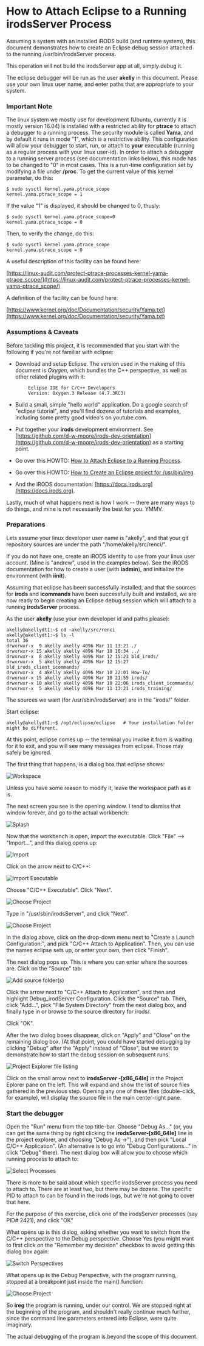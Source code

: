# How to Attach Eclipse to a Running irodsServer Process

Assuming a system with an installed iRODS build (and runtime system), this document demonstrates how to create an Eclipse debug session attached to the running /usr/bin/irodsServer process.

This operation will not build the irodsServer app at all, simply debug it. 

The eclipse debugger will be run as the user **akelly** in this document.  Please use your own linux user name, and enter paths that are appropriate to your system.

### Important Note ###  

The linux system we mostly use for development (Ubuntu, currently it is mostly version 16.04) is installed with a restricted ability for **ptrace** to attach a debugger to a running process.  The security module is called **Yama**, and by default it runs in mode "1", which is a restrictive ability. This configuration will allow your debugger to start, run, or attach to **your** executable (running as a regular process with your linux user-id). In order to attach a debugger to a running server process (see documentation links below), this mode has to be changed to "0" in most cases. This is a run-time configuration set by modifying a file under **/proc**. To get the current value of this kernel parameter, do this:

~~~
$ sudo sysctl kernel.yama.ptrace_scope
kernel.yama.ptrace_scope = 1
~~~

If the value "1" is displayed, it should be changed to 0, thusly:

~~~
$ sudo sysctl kernel.yama.ptrace_scope=0
kernel.yama.ptrace_scope = 0
~~~

Then, to verify the change, do this:

~~~
$ sudo sysctl kernel.yama.ptrace_scope
kernel.yama.ptrace_scope = 0
~~~

A useful description of this facility can be found here:  

[https://linux-audit.com/protect-ptrace-processes-kernel-yama-ptrace_scope/](https://linux-audit.com/protect-ptrace-processes-kernel-yama-ptrace_scope/)

A definition of the facility can be found here: 

[https://www.kernel.org/doc/Documentation/security/Yama.txt](https://www.kernel.org/doc/Documentation/security/Yama.txt) 


### Assumptions & Caveats ###

Before tackling this project, it is recommended that you start with the following if you're not familiar with eclipse:

* Download and setup Eclipse. The version used in the making of this document is *Oxygen*, which bundles the C++ perspective, as well as other related plugins with it:

~~~
		Eclipse IDE for C/C++ Developers
		Version: Oxygen.3 Release (4.7.3RC3)
~~~

* Build a small, simple "hello world" application.  Do a google search of "eclipse tutorial", and you'll find dozens of tutorials and examples, including some pretty good video's on youtube.com.


* Put together your **irods** development environment. See [https://github.com/d-w-moore/irods-dev-orientation](https://github.com/d-w-moore/irods-dev-orientation) as a starting point. 

* Go over this HOWTO: [How to Attach Eclipse to a Running Process](https://github.com/andrew-irods/How-To/blob/master/Eclipse-attach-to-running-process.md). 

* Go over this HOWTO: [How to Create an Eclipse project for /usr/bin/ireg](https://github.com/andrew-irods/How-To/blob/master/Eclipse-attach-to-icommand-executable.md).

* And the iRODS documentation: [https://docs.irods.org](https://docs.irods.org).

Lastly, much of what happens next is how I work -- there are many ways to do things, and mine is not necessarily the best for you.  YMMV. 

### Preparations 

Lets assume your linux developer user name is "akelly", and that your git repository sources are under the path "/home/akelly/src/renci/".  

If you do not have one, create an iRODS identity to use from your linux user account.  (Mine is "andrew", used in the examples below).  See the iRODS documentation for how to create a user (with **iadmin**), and initialize the environment (with **iinit**).

Assuming that eclipse has been successfully installed, and that the sources for **irods** and **icommands** have been successfully built and installed, we are now ready to begin creating an Eclipse debug session which will attach to a running **irodsServer** process. 

As the user **akelly** (use your own developer id and paths please):
~~~
akelly@akellydt1:~$ cd ~akelly/src/renci
akelly@akellydt1:~$ ls -l
total 36
drwxrwxr-x  9 akelly akelly 4096 Mar 11 13:21 ./
drwxrwxr-x 15 akelly akelly 4096 Mar 10 16:34 ../
drwxrwxr-x  8 akelly akelly 4096 Mar 12 15:23 bld_irods/
drwxrwxr-x  5 akelly akelly 4096 Mar 12 15:27 bld_irods_client_icommands/
drwxrwxr-x  4 akelly akelly 4096 Mar 10 22:01 How-To/
drwxrwxr-x 15 akelly akelly 4096 Mar 10 21:55 irods/
drwxrwxr-x 10 akelly akelly 4096 Mar 10 22:06 irods_client_icommands/
drwxrwxr-x  5 akelly akelly 4096 Mar 11 13:21 irods_training/
~~~

The sources we want (for /usr/sbin/irodsServer) are in the "irods/" folder. 

Start eclipse:

~~~
akelly@akellydt1:~$ /opt/eclipse/eclipse   # Your installation folder might be different.

~~~
At this point, eclipse comes up -- the terminal you invoke it from is waiting for it to exit, and you will see many messages from eclipse.  Those may safely be ignored.

The first thing that happens, is a dialog box that eclipse shows:

![Workspace](images/debug-iserver-image1.png "Choose a workspace path") 

Unless you have some reason to modify it, leave the workspace path as it is.

The next screen you see is the opening window.  I tend to dismiss that window forever, and go to the actual workbench:

![Splash](images/debug-iserver-image1-1.png "Move on to the worksbench") 

Now that the workbench is open, import the executable.  Click "File" --> "Import...", and this dialog opens up:

![Import](images/debug-iserver-image1-5.png "Import the executable /usr/sbin/irodsServer") 

Click on the arrow next to C/C++:
 
![Import Executable](images/debug-iserver-image2.png "Choose C/C++ Executable") 

Choose "C/C++ Executable".  Click "Next". 

![Choose Project](images/debug-iserver-image3.png "Type in /usr/sbin/irodsServer") 

Type in "/usr/sbin/irodsServer", and click "Next".

![Choose Project](images/debug-iserver-image4.png "Enter project name and launch configuration") 

In the dialog above, click on the drop-down menu next to "Create a Launch Configuration:", and pick "C/C++ Attach to Application".  Then, you can use the names eclipse sets up, or enter your own, then click "Finish".

The next dialog pops up. This is where you can enter where the sources are. Click on the "Source" tab:

![Add source folder(s)](images/debug-iserver-image6.png "Enter sources' paths") 

Click the arrow next to "C/C++ Attach to Application", and then and highlight Debug\_irodServer Configuration. Click the "Source" tab.  Then, click "Add...", pick "File System Directory" from the next dialog box, and finally type in or browse to the source directory for irods/.

Click "OK". 

After the two dialog boxes disappear, click on "Apply" and "Close" on the remaining dialog box. (At that point, you could have started debugging by clicking "Debug" after the "Apply" instead of "Close", but we want to demonstrate how to start the debug session on subsequent runs.

![Project Explorer file listing](images/debug-iserver-image8.png "Explorer File Listing") 

Click on the small arrow next to **irodsServer -[x86_64le]** in the Project Eplorer pane on the left.  This will expand and show the list of source files gathered in the previous step. Opening any one of these files (double-click, for example), will display the source file in the main center-right pane.

### Start the debugger

Open the "Run" menu from the top title-bar. Choose "Debug As..." (or, you can get the same thing by right clicking the **irodsServer-[x86_64le]** line in the project explorer, and choosing "Debug As   ->"), and then pick "Local C/C++ Application".  (An alternative is to go into "Debug Configurations..." in click "Debug" there).  The next dialog box will allow you to choose which running process to attach to:

![Select Processes](images/debug-iserver-image10.png "Pick the specific irodsServer process you want to attach the debugger to...") 

There is more to be said about which specific irodsServer process you need to attach to. There are at least two, but there may be dozens.  The specific PID to attach to can be found in the irods logs, but we're not going to cover that here. 

For the purpose of this exercise, click one of the irodsServer processes (say PID# 2421), and click "OK"









What opens up is this dialog, asking whether you want to switch from the C/C++ perspective to the Debug perspective.  Choose Yes (you might want to first click on the "Remember my decision" checkbox to avoid getting this dialog box again:

![Switch Perspectives](images/debug-iserver-image11.png "Switch Perspectives: click Yes") 

What opens up is the Debug Perspective, with the program running, stopped at a breakpoint just inside the main() function:

![Choose Project](images/debug-icmds-image12.png "Create an a new executable project") 

So **ireg** the program is running, under our control.  We are stopped right at the beginning of the program, and shouldn't really continue much further, since the command line parameters entered into Eclipse, were quite imaginary. 

The actual debugging of the program is beyond the scope of this document. 

